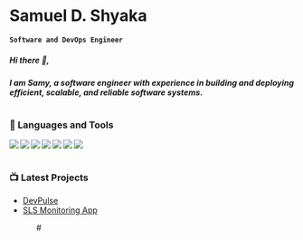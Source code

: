 # Samuel D. Shyaka 
**`Software and DevOps Engineer`**

##### Hi there 👋, 
##### I am Samy, a software engineer with experience in building and deploying efficient, scalable, and reliable software systems.

#

### 🧰 Languages and Tools
<img align="left" src="https://img.shields.io/badge/Java-5382a1?style=for-the-badge&logo=java&logoColor=faf9f8
"/> 
<img align="left" src="https://img.shields.io/badge/javascript-%23323330.svg?style=for-the-badge&logo=javascript&logoColor=%23F7DF1E" />
<img align="left" src="https://img.shields.io/badge/TypeScript-3178C6?style=for-the-badge&logo=typescript&logoColor=faf9f8
" />
<img  align="left" src="https://img.shields.io/badge/python-3670A0?style=for-the-badge&logo=python&logoColor=ffdd54"/>
<img align="left" src="https://img.shields.io/badge/c++-%2300599C.svg?style=for-the-badge&logo=c%2B%2B&logoColor=white"/>
<img align="left" src="https://img.shields.io/badge/html5-%23E34F26.svg?style=for-the-badge&logo=html5&logoColor=white" />
<img  src="https://img.shields.io/badge/css3-%231572B6.svg?style=for-the-badge&logo=css3&logoColor=white" />

#

### 📺 Latest Projects

<ul>
   <li><a href="https://devpulse.org/">DevPulse</a></li>
   <li><a href="https://app.slsenergy.io/">SLS Monitoring App</a></li>
<ul>
#

[website]: https://samyshyaka.com
